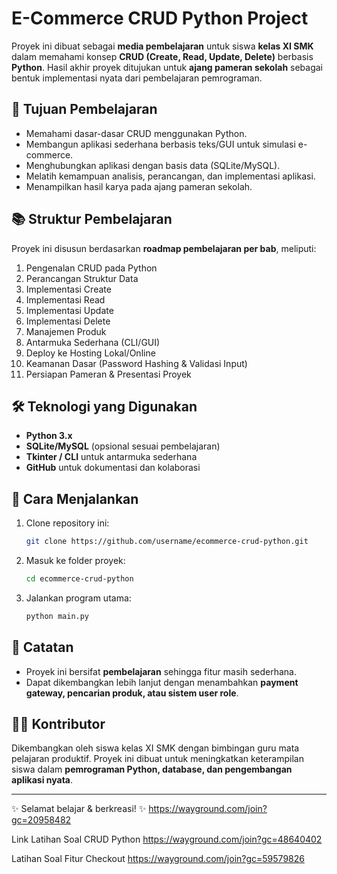 # E-Commerce CRUD Python Project

Proyek ini dibuat sebagai **media pembelajaran** untuk siswa **kelas XI SMK** dalam memahami konsep **CRUD (Create, Read, Update, Delete)** berbasis **Python**.
Hasil akhir proyek ditujukan untuk **ajang pameran sekolah** sebagai bentuk implementasi nyata dari pembelajaran pemrograman.

## 🎯 Tujuan Pembelajaran

* Memahami dasar-dasar CRUD menggunakan Python.
* Membangun aplikasi sederhana berbasis teks/GUI untuk simulasi e-commerce.
* Menghubungkan aplikasi dengan basis data (SQLite/MySQL).
* Melatih kemampuan analisis, perancangan, dan implementasi aplikasi.
* Menampilkan hasil karya pada ajang pameran sekolah.

## 📚 Struktur Pembelajaran

Proyek ini disusun berdasarkan **roadmap pembelajaran per bab**, meliputi:

1. Pengenalan CRUD pada Python
2. Perancangan Struktur Data
3. Implementasi Create
4. Implementasi Read
5. Implementasi Update
6. Implementasi Delete
7. Manajemen Produk
8. Antarmuka Sederhana (CLI/GUI)
9. Deploy ke Hosting Lokal/Online
10. Keamanan Dasar (Password Hashing & Validasi Input)
11. Persiapan Pameran & Presentasi Proyek

## 🛠️ Teknologi yang Digunakan

* **Python 3.x**
* **SQLite/MySQL** (opsional sesuai pembelajaran)
* **Tkinter / CLI** untuk antarmuka sederhana
* **GitHub** untuk dokumentasi dan kolaborasi

## 🚀 Cara Menjalankan

1. Clone repository ini:

   ```bash
   git clone https://github.com/username/ecommerce-crud-python.git
   ```
2. Masuk ke folder proyek:

   ```bash
   cd ecommerce-crud-python
   ```
3. Jalankan program utama:

   ```bash
   python main.py
   ```

## 📖 Catatan

* Proyek ini bersifat **pembelajaran** sehingga fitur masih sederhana.
* Dapat dikembangkan lebih lanjut dengan menambahkan **payment gateway, pencarian produk, atau sistem user role**.

## 👨‍🏫 Kontributor

Dikembangkan oleh siswa kelas XI SMK dengan bimbingan guru mata pelajaran produktif.
Proyek ini dibuat untuk meningkatkan keterampilan siswa dalam **pemrograman Python, database, dan pengembangan aplikasi nyata**.

---

✨ Selamat belajar & berkreasi! ✨
https://wayground.com/join?gc=20958482

Link Latihan Soal CRUD Python
https://wayground.com/join?gc=48640402

Latihan Soal Fitur Checkout
https://wayground.com/join?gc=59579826
